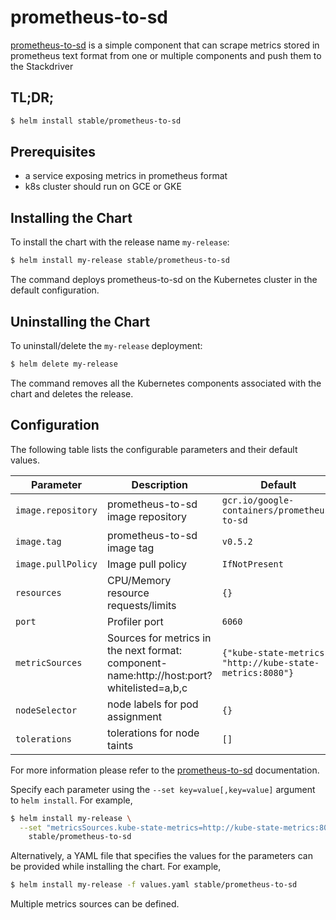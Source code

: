 # prometheus-to-sd

[prometheus-to-sd](https://github.com/GoogleCloudPlatform/k8s-stackdriver/tree/master/prometheus-to-sd) is a simple component that can scrape metrics stored in prometheus text format from one or multiple components and push them to the Stackdriver

## TL;DR;

```bash
$ helm install stable/prometheus-to-sd
```


## Prerequisites

- a service exposing metrics in prometheus format
- k8s cluster should run on GCE or GKE

## Installing the Chart

To install the chart with the release name `my-release`:

```bash
$ helm install my-release stable/prometheus-to-sd
```

The command deploys prometheus-to-sd on the Kubernetes cluster in the default configuration.

## Uninstalling the Chart

To uninstall/delete the `my-release` deployment:

```bash
$ helm delete my-release
```

The command removes all the Kubernetes components associated with the chart and deletes the release.

## Configuration

The following table lists the configurable parameters and their default values.

| Parameter          | Description                                                                               | Default                                                    |
| ------------------ | ----------------------------------------------------------------------------------------- | ---------------------------------------------------------- |
| `image.repository` | prometheus-to-sd image repository                                                         | `gcr.io/google-containers/prometheus-to-sd`                |
| `image.tag`        | prometheus-to-sd image tag                                                                | `v0.5.2`                                                   |
| `image.pullPolicy` | Image pull policy                                                                         | `IfNotPresent`                                             |
| `resources`        | CPU/Memory resource requests/limits                                                       | `{}`                                                       |
| `port`             | Profiler port                                                                             | `6060`                                                     |
| `metricSources`    | Sources for metrics in the next format: component-name:http://host:port?whitelisted=a,b,c | `{"kube-state-metrics": "http://kube-state-metrics:8080"}` |
| `nodeSelector`     | node labels for pod assignment                                                            | `{}`                                                       |
| `tolerations`      | tolerations for node taints                                                               | `[]`                                                       |

For more information please refer to the [prometheus-to-sd](https://github.com/GoogleCloudPlatform/k8s-stackdriver/tree/master/prometheus-to-sd) documentation.

Specify each parameter using the `--set key=value[,key=value]` argument to `helm install`. For example,

```bash
$ helm install my-release \
  --set "metricsSources.kube-state-metrics=http://kube-state-metrics:8080" \
    stable/prometheus-to-sd
```

Alternatively, a YAML file that specifies the values for the parameters can be provided while installing the chart. For example,

```bash
$ helm install my-release -f values.yaml stable/prometheus-to-sd
```

Multiple metrics sources can be defined.
